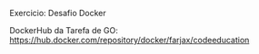 Exercicio: Desafio Docker

DockerHub da Tarefa de GO: https://hub.docker.com/repository/docker/farjax/codeeducation